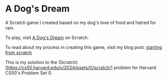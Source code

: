 # A Dog's Dream

A Scratch game I created based on my dog's love of food and hatred for rain.

To play, visit [A Dog's Dream](https://scratch.mit.edu/projects/949208596) on Scratch.

To read about my process in creating this game, visit my blog post: [starting from scratch](https://april.bearblog.dev/starting-from-scratch/)

This is my solution to the (Scratch)[https://cs50.harvard.edu/x/2024/psets/0/scratch/] problem for Harvard CS50's Problem Set 0.
